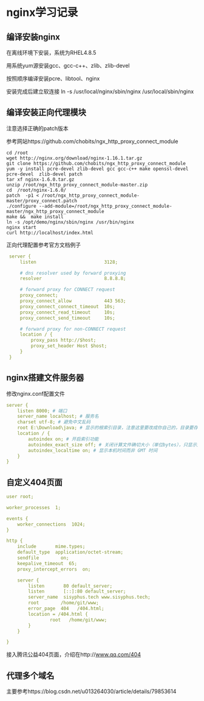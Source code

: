 # nginx学习记录

## 编译安装nginx

在离线环境下安装，系统为RHEL4.8.5

用系统yum源安装gcc、gcc-c++、zlib、zlib-devel

按照顺序编译安装pcre、libtool、nginx

安装完成后建立软连接 ln -s /usr/local/nginx/sbin/nginx  /usr/local/sbin/nginx 

## 编译安装正向代理模块

注意选择正确的patch版本

参考网站https://github.com/chobits/ngx_http_proxy_connect_module

```shell script
cd /root
wget http://nginx.org/download/nginx-1.16.1.tar.gz
git clone https://github.com/chobits/ngx_http_proxy_connect_module
yum -y install pcre-devel zlib-devel gcc gcc-c++ make openssl-devel pcre-devel  zlib-devel patch   
tar xf nginx-1.6.0.tar.gz
unzip /root/ngx_http_proxy_connect_module-master.zip
cd  /root/nginx-1.6.0/
patch  -p1 < /root/ngx_http_proxy_connect_module-master/proxy_connect.patch  
./configure --add-module=/root/ngx_http_proxy_connect_module-master/ngx_http_proxy_connect_module
make &&  make install
ln -s /opt/demo/nginx/sbin/nginx /usr/bin/nginx
nginx start
curl http://localhost/index.html
```

正向代理配置参考官方文档例子

```yaml
 server {
     listen                         3128;

     # dns resolver used by forward proxying
     resolver                       8.8.8.8;

     # forward proxy for CONNECT request
     proxy_connect;
     proxy_connect_allow            443 563;
     proxy_connect_connect_timeout  10s;
     proxy_connect_read_timeout     10s;
     proxy_connect_send_timeout     10s;

     # forward proxy for non-CONNECT request
     location / {
         proxy_pass http://$host;
         proxy_set_header Host $host;
     }
 }
```

## nginx搭建文件服务器

修改nginx.conf配置文件

```yaml
server {
	listen 8000; # 端口
	server_name localhost; # 服务名
	charset utf-8; # 避免中文乱码
	root E:\Download\java; # 显示的根索引目录，注意这里要改成你自己的，目录要存在
	location / {
		autoindex on; # 开启索引功能
		autoindex_exact_size off; # 关闭计算文件确切大小（单位bytes），只显示大概大小（单位kb、mb、gb）
		autoindex_localtime on; # 显示本机时间而非 GMT 时间
	}
}
```

## 自定义404页面
```yaml
user root;

worker_processes  1;

events {
    worker_connections  1024;
}

http {
    include       mime.types;
    default_type  application/octet-stream;
    sendfile        on;
    keepalive_timeout  65;
    proxy_intercept_errors  on;

    server {
        listen       80 default_server;
        listen       [::]:80 default_server;
        server_name  sisyphus.tech www.sisyphus.tech;
        root        /home/git/www;
        error_page  404   /404.html;
        location = /404.html {
                root   /home/git/www;
        }
    }

}
```
接入腾讯公益404页面，介绍在http://www.qq.com/404

## 代理多个域名

主要参考https://blog.csdn.net/u013264030/article/details/79853614